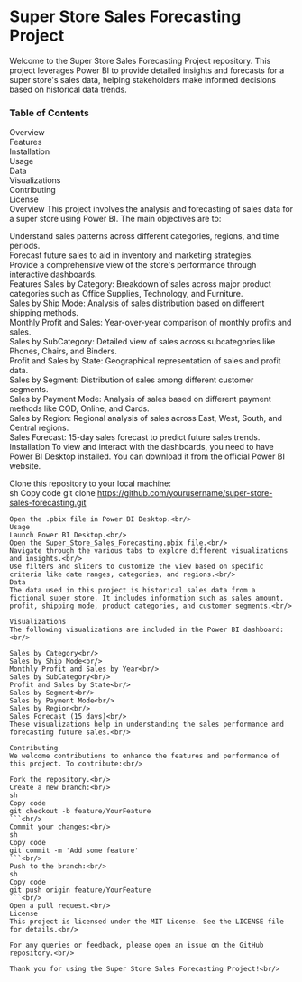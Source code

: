 # Super Store Sales Forecasting Project<br/>
Welcome to the Super Store Sales Forecasting Project repository. This project leverages Power BI to provide detailed insights and forecasts for a super store's sales data, helping stakeholders make informed decisions based on historical data trends.

### Table of Contents
Overview<br/>
Features<br/>
Installation<br/>
Usage<br/>
Data<br/>
Visualizations<br/>
Contributing<br/>
License<br/>
Overview
This project involves the analysis and forecasting of sales data for a super store using Power BI. The main objectives are to:<br/>

Understand sales patterns across different categories, regions, and time periods.<br/>
Forecast future sales to aid in inventory and marketing strategies.<br/>
Provide a comprehensive view of the store's performance through interactive dashboards.<br/>
Features
Sales by Category: Breakdown of sales across major product categories such as Office Supplies, Technology, and Furniture.<br/>
Sales by Ship Mode: Analysis of sales distribution based on different shipping methods.<br/>
Monthly Profit and Sales: Year-over-year comparison of monthly profits and sales.<br/>
Sales by SubCategory: Detailed view of sales across subcategories like Phones, Chairs, and Binders.<br/>
Profit and Sales by State: Geographical representation of sales and profit data.<br/>
Sales by Segment: Distribution of sales among different customer segments.<br/>
Sales by Payment Mode: Analysis of sales based on different payment methods like COD, Online, and Cards.<br/>
Sales by Region: Regional analysis of sales across East, West, South, and Central regions.<br/>
Sales Forecast: 15-day sales forecast to predict future sales trends.<br/>
Installation
To view and interact with the dashboards, you need to have Power BI Desktop installed. You can download it from the official Power BI website.<br/>

Clone this repository to your local machine:<br/>
sh
Copy code
git clone https://github.com/yourusername/super-store-sales-forecasting.git
```<br/>
Open the .pbix file in Power BI Desktop.<br/>
Usage
Launch Power BI Desktop.<br/>
Open the Super_Store_Sales_Forecasting.pbix file.<br/>
Navigate through the various tabs to explore different visualizations and insights.<br/>
Use filters and slicers to customize the view based on specific criteria like date ranges, categories, and regions.<br/>
Data
The data used in this project is historical sales data from a fictional super store. It includes information such as sales amount, profit, shipping mode, product categories, and customer segments.<br/>

Visualizations
The following visualizations are included in the Power BI dashboard:<br/>

Sales by Category<br/>
Sales by Ship Mode<br/>
Monthly Profit and Sales by Year<br/>
Sales by SubCategory<br/>
Profit and Sales by State<br/>
Sales by Segment<br/>
Sales by Payment Mode<br/>
Sales by Region<br/>
Sales Forecast (15 days)<br/>
These visualizations help in understanding the sales performance and forecasting future sales.<br/>

Contributing
We welcome contributions to enhance the features and performance of this project. To contribute:<br/>

Fork the repository.<br/>
Create a new branch:<br/>
sh
Copy code
git checkout -b feature/YourFeature
```<br/>
Commit your changes:<br/>
sh
Copy code
git commit -m 'Add some feature'
```<br/>
Push to the branch:<br/>
sh
Copy code
git push origin feature/YourFeature
```<br/>
Open a pull request.<br/>
License
This project is licensed under the MIT License. See the LICENSE file for details.<br/>

For any queries or feedback, please open an issue on the GitHub repository.<br/>

Thank you for using the Super Store Sales Forecasting Project!<br/>






